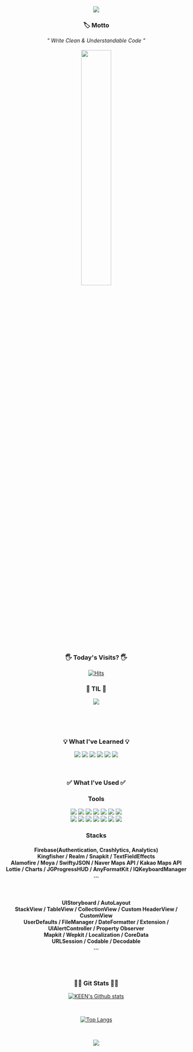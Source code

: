 <div align=center>
 
<br/>
<br/>
 
<img src="https://capsule-render.vercel.app/api?type=cylinder&color=auto&text=KEEN&fontAlignY=45&fontSize=40&height=150&animation=blinking&desc=iOS Developer&descAlignY=70" />
 
 
<br/>
 
 <h3 align="center"><b> 🏷 Motto </b></h3>
 <i> " Write Clean & Understandable Code " </i>
 
<br/>
<br/>
 
<img width="40%" src="https://user-images.githubusercontent.com/59866819/135971516-3d261331-3c59-40b6-9ba1-44fdac4d73e4.jpeg" />

<br/>
<br/> 
 
<h3 align="center"><b>🖐 Today's Visits? 🖐</b></h3>

[![Hits](https://hits.seeyoufarm.com/api/count/incr/badge.svg?url=https%3A%2F%2Fgithub.com%2Fkeenkim1202%2Fhit-counter&count_bg=%2327B3D3&title_bg=%23FFC29A&icon=&icon_color=%230094CF&title=hits&edge_flat=false)](https://hits.seeyoufarm.com)
  
<h3 align="center"><b>🤔 TIL 🤔</b></h3>

  <a href="https://nareunhagae.tistory.com" target="_blank"><img src="https://img.shields.io/badge/blog-83B81A?style=for-the-badge&logo-bitdefender&logoColor=FFFFFF"/></a>

<br/>
<br/>
<br/>
  
<h3 align="center"><b>💡 What I've Learned 💡</b></h3>

 <a href="" target="_blank"><img src="https://img.shields.io/badge/swift-FA7343?style=for-the-badge&logo=swift&logoColor=FFFFFF"/></a>
  <a href="" target="_blank"><img src="https://img.shields.io/badge/pyhon-3776AB?style=for-the-badge&logo=python&logoColor=FFFFFF"/></a>
  <a href="" target="_blank"><img src="https://img.shields.io/badge/linux-FCC624?style=for-the-badge&logo=linux&logoColor=FFFFFF"/></a> 
  <a href="" target="_blank"><img src="https://img.shields.io/badge/r-276DC3?style=for-the-badge&logo=r&logoColor=FFFFFF"/></a>
  <a href="" target="_blank"><img src="https://img.shields.io/badge/JavaScript-F7DF1E?style=for-the-badge&logo=javascript&logoColor=FFFFFF"/></a>
  <a href="" target="_blank"><img src="https://img.shields.io/badge/flutter-02569B?style=for-the-badge&logo=flutter&logoColor=FFFFFF"/></a> 
  
<br/>
 

<h3 align="center"><b>✅ What I've Used ✅</b></h3>
  
 <h3><b>Tools</b></h3>
  <a href="" target="_blank"><img src="https://img.shields.io/badge/realm-39477F?style=for-the-badge&logo=realm&logoColor=FFFFFF"/></a>
  <a href="" target="_blank"><img src="https://img.shields.io/badge/cocoapods-EE3322?style=for-the-badge&logo=cocoapods&logoColor=FFFFFF"/></a>
  <a href="" target="_blank"><img src="https://img.shields.io/badge/spm-000000?style=for-the-badge&logo=apple&logoColor=FFFFFF"/></a>
  <a href="" target="_blank"><img src="https://img.shields.io/badge/carthage-5586A4?style=for-the-badge&logo=carthage&logoColor=FFFFFF"/></a> 
  <a href="" target="_blank"><img src="https://img.shields.io/badge/firebase-FFCA28?style=for-the-badge&logo=firebase&logoColor=FFFFFF"/></a>
  <a href="" target="_blank"><img src="https://img.shields.io/badge/slack-4A154B?style=for-the-badge&logo=slack&logoColor=FFFFFF"/></a>
  <a href="" target="_blank"><img src="https://img.shields.io/badge/pycharm-000000?style=for-the-badge&logo=pycharm&logoColor=FFFFFF"/></a>
 </br>
  <a href="" target="_blank"><img src="https://img.shields.io/badge/vsc-007ACC?style=for-the-badge&logo=visualstudiocode&logoColor=FFFFFF"/></a> 
  <a href="" target="_blank"><img src="https://img.shields.io/badge/figma-F24E1E?style=for-the-badge&logo=figma&logoColor=FFFFFF"/></a> 
  <a href="" target="_blank"><img src="https://img.shields.io/badge/notion-000000?style=for-the-badge&logo=notion&logoColor=FFFFFF"/></a>
  <a href="" target="_blank"><img src="https://img.shields.io/badge/trello-0052CC?style=for-the-badge&logo=trello&logoColor=FFFFFF"/></a> 
  <a href="" target="_blank"><img src="https://img.shields.io/badge/git-F05032?style=for-the-badge&logo=git&logoColor=FFFFFF"/></a> 
  <a href="" target="_blank"><img src="https://img.shields.io/badge/xcode-147EFB?style=for-the-badge&logo=xcode&logoColor=FFFFFF"/></a> 
  <a href="" target="_blank"><img src="https://img.shields.io/badge/confluence-147EFB?style=for-the-badge&logo=confluence&logoColor=#172B4D"/></a> 
 
 
<br/>
  <h3><b>Stacks</b></h3>
 <h4>
  Firebase(Authentication, Crashlytics, Analytics)  
   <br/>
  Kingfisher / Realm / Snapkit / TextFieldEffects
   <br/>
  Alamofire / Moya / SwiftyJSON / Naver Maps API / Kakao Maps API 
   <br/>
  Lottie / Charts / JGProgressHUD / AnyFormatKit / IQKeyboardManager   
   <br/>
 ...
 </h4>
 <br/>

 
  <h4> 
   UIStoryboard / AutoLayout
    <br/>
   StackView / TableView / CollectionView / Custom HeaderView / CustomView
    <br/>
   UserDefaults / FileManager / DateFormatter / Extension / UIAlertController / Property Observer 
    <br/>
   Mapkit / Wepkit / Localization / CoreData
    <br/>
   URLSession / Codable / Decodable
    <br/>
   ...
 </h4>
 <br/>
 <br/>  

 
<h3 align="center"><b>✍🏻 Git Stats ✍🏻</b></h3>

 [![KEEN's Github stats](https://github-readme-stats.vercel.app/api?username=keenkim1202&count_private=true&custom_title=KEEN's&nbsp;status&nbsp;🧞‍♂️&bg_color=45,0094cf,ffe894&title_color=fff&text_color=fff)](https://github.com/anuraghazra/github-readme-stats)
 
 </br>
 
 [![Top Langs](https://github-readme-stats.vercel.app/api/top-langs/?username=keenkim1202&layout=compact&custom_title=My&nbsp;Languages&nbsp;Rank&bg_color=45,0094cf,ffe894&title_color=fff&text_color=fff)](https://github.com/anuraghazra/github-readme-stats)

 </br>

 <a href="https://opgc.me/#/users/keenkim1202" target="_blank"><img src="https://api.opgc.me/githubs/users/keenkim1202/tag/?theme=basic" /></a>
  
  </div>
  
  
  
